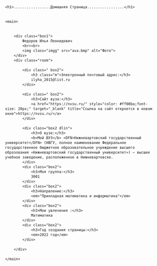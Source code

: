 <!DOCTYPE html>
<html>

<head>
    <meta charset="utf-8">
    <title>Домашняя страница</title>
    <link rel="stylesheet" href="hp.css">
</head>

<body>

    <h1>.................Домашняя Страница.................</h1>


    <main>


        <div class="box1">
            Федоров Илья Леонидович
            <br><br>
            <img class="imgg" src="ava.bmp" alt="Фото">
        </div>
        <div class="room">

            <div class=" box2">
                <h3 class="m">Электронный почтовый адрес:</h3>
                ilyha_2015@list.ru
            </div>

            <div class=" box2">
                <h3>Cайт вуза:</h3>
                <a href="https://nvsu.ru/" style="color: #ff00ba;font-size: 20px;" target="_blank" title="Ссылка на сайт откроется в новом окне">https://nvsu.ru/</a>
            </div>

            <div class="box2 dlin">
                <h3>О вузе:</h3>
                <b>Мой ВУЗ</b> <DFN>Нижневартовский государственный университет</DFN> (НВГУ, полное наименование Федеральное государственное бюджетное образовательное учреждение высшего образования «Нижневартовский государственный университет») — высшее учебное заведение, расположенное в Нижневартовске.
            </div>
            <div class="box2">
                <h3>Моя группа:</h3>
                3001
            </div>
            <div class="box2">
                <h3>Напрвление:</h3>
                <em>"Прикладная математика и информатика"</em>
            </div>
            <div class="box2">
                <h3>Мои увлечения :</h3>
                Математика
            </div>
            <div class="box2">
                <h3>Год создания страницы:</h3>
                <em>2022 год</em>
            </div>

        </div>

    </main>


</body></html>
